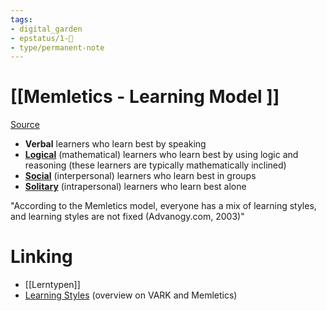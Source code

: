 ```yaml
---
tags: 
- digital_garden
- epstatus/1-🌱
- type/permanent-note
---
```

# [[Memletics - Learning Model ]]
[Source](https://www.educationcorner.com/learning-styles.html)

-   **Verbal** learners who learn best by speaking
-   **[Logical](https://www.educationcorner.com/learning-styles.html#logical)** (mathematical) learners who learn best by using logic and reasoning (these learners are typically mathematically inclined)
-   **[Social](https://www.educationcorner.com/learning-styles.html#social)** (interpersonal) learners who learn best in groups
-   **[Solitary](https://www.educationcorner.com/learning-styles.html#solitary)** (intrapersonal) learners who learn best alone

"According to the Memletics model, everyone has a mix of learning styles, and learning styles are not fixed (Advanogy.com, 2003)"

# Linking
+ [[Lerntypen]]
+ [Learning Styles](https://www.educationcorner.com/learning-styles.html) (overview on VARK and Memletics)

